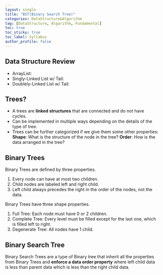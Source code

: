 ```yaml
---
layout: single
title: "BST(Binary Search Tree)"
categories: DataStructure&Algorithm
tag: [DataStructure, Algorithm, Fundamental]
toc: true
toc_sticky: true
toc_label: Syllabus
author_profile: false
---
```


## Data Structure Review
- ArrayList: 
- Singly-Linked List w/ Tail:
- Doublely-Linked List w/ Tail: 

## Trees?

- A trees are **linked structures** that are connected and do not have cycles.
- Can be implemented in multiple ways depending on the details of the type of tree.
- Trees can be further categorized if we give them some other properties:
    **Shape**: What is the structure of the node in the tree?
    **Order**: How is the data arranged in the tree?

## Binary Trees

Binary Trees are defined by three properties.
1. Every node can have at most two children.
2. Child nodes are labeled left and right child.
3. Left child always precedes the right in the order of the nodes, not the data.

Binary Trees have three shape properties.
1. Full Tree: Each node must have 0 or 2 children.
2. Complete Tree: Every level must be filled except for the last one, which is filled left to right.
3. Degenerate Tree: All nodes have 1 child.

## Binary Search Tree

Binary Search Trees are a type of Binary tree that inherit all the properties from Binary Trees and **enforce a data order property** where left child data is less than parent data which is less than the right child data.